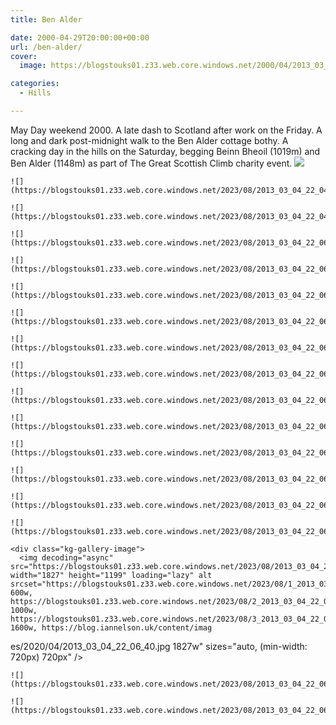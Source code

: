 ```yaml
---
title: Ben Alder

date: 2000-04-29T20:00:00+00:00
url: /ben-alder/
cover: 
  image: https://blogstouks01.z33.web.core.windows.net/2000/04/2013_03_04_22_04_48-1.jpg

categories:
  - Hills

---
```

May Day weekend 2000. A late dash to Scotland after work on the Friday. A long and dark post-midnight walk to the Ben Alder cottage bothy. A cracking day in the hills on the Saturday, begging Beinn Bheoil (1019m) and Ben Alder (1148m) as part of The Great Scottish Climb charity event.
    ![](https://blogstouks01.z33.web.core.windows.net/2023/08/2013_03_04_22_06_27.jpg)
    
    ![](https://blogstouks01.z33.web.core.windows.net/2023/08/2013_03_04_22_04_46.jpg)
    
    ![](https://blogstouks01.z33.web.core.windows.net/2023/08/2013_03_04_22_04_48.jpg)

    ![](https://blogstouks01.z33.web.core.windows.net/2023/08/2013_03_04_22_06_15.jpg)
    
    ![](https://blogstouks01.z33.web.core.windows.net/2023/08/2013_03_04_22_06_18.jpg)
    
    ![](https://blogstouks01.z33.web.core.windows.net/2023/08/2013_03_04_22_06_19.jpg)

    ![](https://blogstouks01.z33.web.core.windows.net/2023/08/2013_03_04_22_06_21.jpg)
    
    ![](https://blogstouks01.z33.web.core.windows.net/2023/08/2013_03_04_22_06_23.jpg)
    
    ![](https://blogstouks01.z33.web.core.windows.net/2023/08/2013_03_04_22_06_25.jpg)

    ![](https://blogstouks01.z33.web.core.windows.net/2023/08/2013_03_04_22_06_48.jpg)
    
    ![](https://blogstouks01.z33.web.core.windows.net/2023/08/2013_03_04_22_06_29.jpg)
    
    ![](https://blogstouks01.z33.web.core.windows.net/2023/08/2013_03_04_22_06_32.jpg)

    ![](https://blogstouks01.z33.web.core.windows.net/2023/08/2013_03_04_22_06_34.jpg)
    
    ![](https://blogstouks01.z33.web.core.windows.net/2023/08/2013_03_04_22_06_36.jpg)
    
    ![](https://blogstouks01.z33.web.core.windows.net/2023/08/2013_03_04_22_06_38.jpg)

    <div class="kg-gallery-image">
      <img decoding="async" src="https://blogstouks01.z33.web.core.windows.net/2023/08/2013_03_04_22_06_40.jpg" width="1827" height="1199" loading="lazy" alt srcset="https://blogstouks01.z33.web.core.windows.net/2023/08/1_2013_03_04_22_06_40.jpg 600w, https://blogstouks01.z33.web.core.windows.net/2023/08/2_2013_03_04_22_06_40.jpg 1000w, https://blogstouks01.z33.web.core.windows.net/2023/08/3_2013_03_04_22_06_40.jpg 1600w, https://blog.iannelson.uk/content/imag
es/2020/04/2013_03_04_22_06_40.jpg 1827w" sizes="auto, (min-width: 720px) 720px" />
    </div>
    
    ![](https://blogstouks01.z33.web.core.windows.net/2023/08/2013_03_04_22_06_43.jpg)
    
    ![](https://blogstouks01.z33.web.core.windows.net/2023/08/2013_03_04_22_06_45.jpg)
